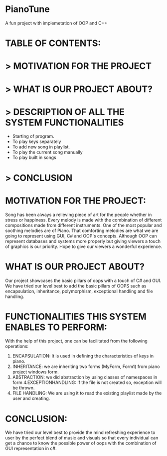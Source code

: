 # PianoTune
A fun project with implemetation of OOP and C++

# TABLE OF CONTENTS:

# > MOTIVATION FOR THE PROJECT
# > WHAT IS OUR PROJECT ABOUT?
# > DESCRIPTION OF ALL THE SYSTEM FUNCTIONALITIES

- Starting of program.
- To play keys separately
- To add new song in playlist.
- To play the current song manually
- To play built in songs

# > CONCLUSION

# MOTIVATION FOR THE PROJECT:
Song has been always a relieving piece of art for the people whether in
stress or happiness. Every melody is made with the combination of
different compositions made from different instruments. One of the
most popular and soothing melodies are of Piano. That comforting
melodies are what we are going to represent using GUI, C# and OOP&#39;s
concepts. Although OOP can represent databases and systems more
properly but giving viewers a touch of graphics is our priority. Hope to
give our viewers a wonderful experience.

# WHAT IS OUR PROJECT ABOUT?

Our project showcases the basic pillars of oops with a touch of C# and
GUI. We have tried our level best to add the basic pillars of OOPS such
as encapsulation, inheritance, polymorphism, exceptional handling and
file handling.
# FUNCTIONALITIES THIS SYSTEM ENABLES TO PERFORM:
With the help of this project, one can be facilitated from the following
operations:
1. ENCAPSULATION: It is used in defining the characteristics of keys in
piano.
2. INHERITANCE: we are inheriting two forms (MyForm, Form1) from piano
project windows form.
3. ABSTRACTION: we did abstraction by using classes of namespaces in form
4.EXCEPTIONHANDLING: If the file is not created so, exception will be
thrown.
5. FILE HANDLING: We are using it to read the existing playlist made by
the user and creating.

# CONCLUSION:
We have tried our level best to provide the mind refreshing
experience to user by the perfect blend of music and visuals so
that every individual can get a chance to know the possible
power of oops with the combination of GUI representation in c#.

